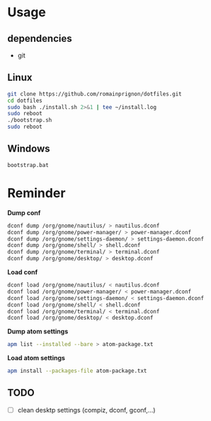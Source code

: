 # Usage

## dependencies
 - git

## Linux
```bash
git clone https://github.com/romainprignon/dotfiles.git
cd dotfiles
sudo bash ./install.sh 2>&1 | tee ~/install.log
sudo reboot
./bootstrap.sh
sudo reboot
```

## Windows
```
bootstrap.bat
```

# Reminder

**Dump conf**
```bash
dconf dump /org/gnome/nautilus/ > nautilus.dconf
dconf dump /org/gnome/power-manager/ > power-manager.dconf
dconf dump /org/gnome/settings-daemon/ > settings-daemon.dconf
dconf dump /org/gnome/shell/ > shell.dconf
dconf dump /org/gnome/terminal/ > terminal.dconf
dconf dump /org/gnome/desktop/ > desktop.dconf
```

**Load conf**
```bash
dconf load /org/gnome/nautilus/ < nautilus.dconf
dconf load /org/gnome/power-manager/ < power-manager.dconf
dconf load /org/gnome/settings-daemon/ < settings-daemon.dconf
dconf load /org/gnome/shell/ < shell.dconf
dconf load /org/gnome/terminal/ < terminal.dconf
dconf load /org/gnome/desktop/ < desktop.dconf
```

**Dump atom settings**
```bash
apm list --installed --bare > atom-package.txt
```

**Load atom settings**
```bash
apm install --packages-file atom-package.txt
```

## TODO
- [ ] clean desktp settings (compiz, dconf, gconf,...)
